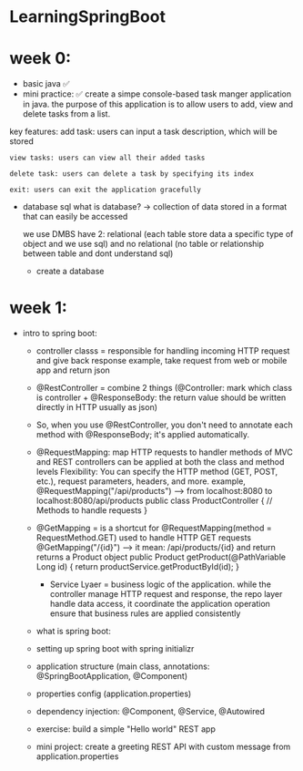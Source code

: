 # LearningSpringBoot

# week 0: 
- basic java ✅
- mini practice: ✅
create a simpe console-based task manger application in java. the purpose of this application is to allow users to add, view and delete tasks from a list.

key features:
    add task: users can input a task description, which will be stored

    view tasks: users can view all their added tasks
    
    delete task: users can delete a task by specifying its index

    exit: users can exit the application gracefully

- database sql
    what is database? -> collection of data stored in a format that can easily be accessed

    we use DMBS have 2: relational (each table store data a specific type of object and we use sql) and no relational (no table or relationship between table and dont understand sql)

    - create a database


# week 1:
- intro to spring boot:
    - controller classs = responsible for handling incoming HTTP request and give back response
      example, take request from web or mobile app and return json
    - @RestController = combine 2 things (@Controller: mark which class is controller + @ResponseBody: the return value should be written directly in HTTP usually as json)
    - So, when you use @RestController, you don't need to annotate each method with @ResponseBody; it's applied automatically.
    - @RequestMapping: map HTTP requests to handler methods of MVC and REST controllers
      can be applied at both the class and method levels
      Flexibility: You can specify the HTTP method (GET, POST, etc.), request parameters, headers, and more.
      example, @RequestMapping("/api/products") --> from localhost:8080 to localhost:8080/api/products
                public class ProductController {
                    // Methods to handle requests
                }

    - @GetMapping = is a shortcut for @RequestMapping(method = RequestMethod.GET)
      used to handle HTTP GET requests
      @GetMapping("/{id}") -->  it mean: /api/products/{id} and return returns a Product object
        public Product getProduct(@PathVariable Long id) {
            return productService.getProductById(id);
        }


      - Service Lyaer = business logic of the application. while the controller manage HTTP request and response, the repo layer handle data access, it coordinate the application operation ensure that business rules are applied consistently


    - what is spring boot:

    - setting up spring boot with spring initializr
    - application structure (main class, annotations: @SpringBootApplication, @Component)
    - properties config (application.properties)
    - dependency injection: @Component, @Service, @Autowired
    - exercise: build a simple "Hello world" REST app
    - mini project: create a greeting REST API with custom message from application.properties



